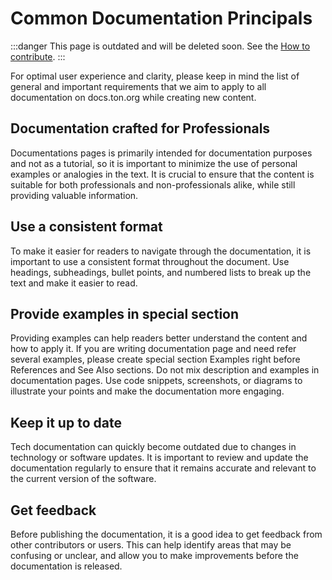 # Common Documentation Principals

:::danger
This page is outdated and will be deleted soon.
See the [How to contribute](/v3/contribute/).
:::

For optimal user experience and clarity, please keep in mind the list of general and important requirements that we aim to apply to all documentation on docs.ton.org while creating new content.


## Documentation crafted for Professionals
Documentations pages is primarily intended for documentation purposes and not as a tutorial, so it is important to minimize the use of personal examples or analogies in the text. It is crucial to ensure that the content is suitable for both professionals and non-professionals alike, while still providing valuable information.

## Use a consistent format
To make it easier for readers to navigate through the documentation, it is important to use a consistent format throughout the document. Use headings, subheadings, bullet points, and numbered lists to break up the text and make it easier to read.

## Provide examples in special section
Providing examples can help readers better understand the content and how to apply it. If you are writing documentation page and need refer several examples, please create special section Examples right before References and See Also sections. Do not mix description and examples in documentation pages. 
Use code snippets, screenshots, or diagrams to illustrate your points and make the documentation more engaging.

## Keep it up to date
Tech documentation can quickly become outdated due to changes in technology or software updates. It is important to review and update the documentation regularly to ensure that it remains accurate and relevant to the current version of the software.

## Get feedback
Before publishing the documentation, it is a good idea to get feedback from other contributors or users. This can help identify areas that may be confusing or unclear, and allow you to make improvements before the documentation is released.